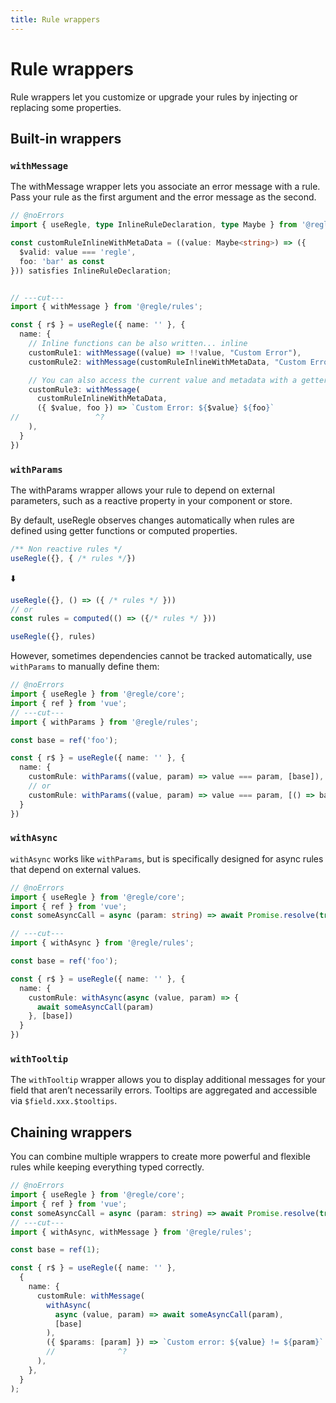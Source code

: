 ```yaml
---
title: Rule wrappers
---
```


# Rule wrappers

Rule wrappers let you customize or upgrade your rules by injecting or replacing some properties.

## Built-in wrappers

### `withMessage`

The withMessage wrapper lets you associate an error message with a rule. Pass your rule as the first argument and the error message as the second.

``` ts twoslash {5-13}
// @noErrors
import { useRegle, type InlineRuleDeclaration, type Maybe } from '@regle/core';

const customRuleInlineWithMetaData = ((value: Maybe<string>) => ({
  $valid: value === 'regle',
  foo: 'bar' as const
})) satisfies InlineRuleDeclaration;


// ---cut---
import { withMessage } from '@regle/rules';

const { r$ } = useRegle({ name: '' }, {
  name: {
    // Inline functions can be also written... inline
    customRule1: withMessage((value) => !!value, "Custom Error"),
    customRule2: withMessage(customRuleInlineWithMetaData, "Custom Error"),

    // You can also access the current value and metadata with a getter function
    customRule3: withMessage(
      customRuleInlineWithMetaData, 
      ({ $value, foo }) => `Custom Error: ${$value} ${foo}`
//                 ^?
    ), 
  }
})
```

### `withParams`

The withParams wrapper allows your rule to depend on external parameters, such as a reactive property in your component or store.

By default, useRegle observes changes automatically when rules are defined using getter functions or computed properties.


```ts
/** Non reactive rules */
useRegle({}, { /* rules */})
```

⬇️

```ts
useRegle({}, () => ({ /* rules */ }))
// or
const rules = computed(() => ({/* rules */ }))

useRegle({}, rules)
```

However, sometimes dependencies cannot be tracked automatically, use `withParams` to manually define them:

``` ts twoslash {7-9}
// @noErrors
import { useRegle } from '@regle/core';
import { ref } from 'vue';
// ---cut---
import { withParams } from '@regle/rules';

const base = ref('foo');

const { r$ } = useRegle({ name: '' }, {
  name: {
    customRule: withParams((value, param) => value === param, [base]),
    // or
    customRule: withParams((value, param) => value === param, [() => base.value]),
  }
})
```


### `withAsync`

`withAsync` works like `withParams`, but is specifically designed for async rules that depend on external values.

``` ts twoslash {7}
// @noErrors
import { useRegle } from '@regle/core';
import { ref } from 'vue';
const someAsyncCall = async (param: string) => await Promise.resolve(true);

// ---cut---
import { withAsync } from '@regle/rules';

const base = ref('foo');

const { r$ } = useRegle({ name: '' }, {
  name: {
    customRule: withAsync(async (value, param) => {
      await someAsyncCall(param)
    }, [base])
  }
})
```

### `withTooltip`

The `withTooltip` wrapper allows you to display additional messages for your field that aren’t necessarily errors. Tooltips are aggregated and accessible via `$field.xxx.$tooltips`.

## Chaining wrappers

You can combine multiple wrappers to create more powerful and flexible rules while keeping everything typed correctly.

``` ts twoslash {9-14}
// @noErrors
import { useRegle } from '@regle/core';
import { ref } from 'vue';
const someAsyncCall = async (param: string) => await Promise.resolve(true);
// ---cut---
import { withAsync, withMessage } from '@regle/rules';

const base = ref(1);

const { r$ } = useRegle({ name: '' },
  {
    name: {
      customRule: withMessage(
        withAsync(
          async (value, param) => await someAsyncCall(param),
          [base]
        ),
        ({ $params: [param] }) => `Custom error: ${value} != ${param}`
        //              ^?
      ),
    },
  }
);
```
